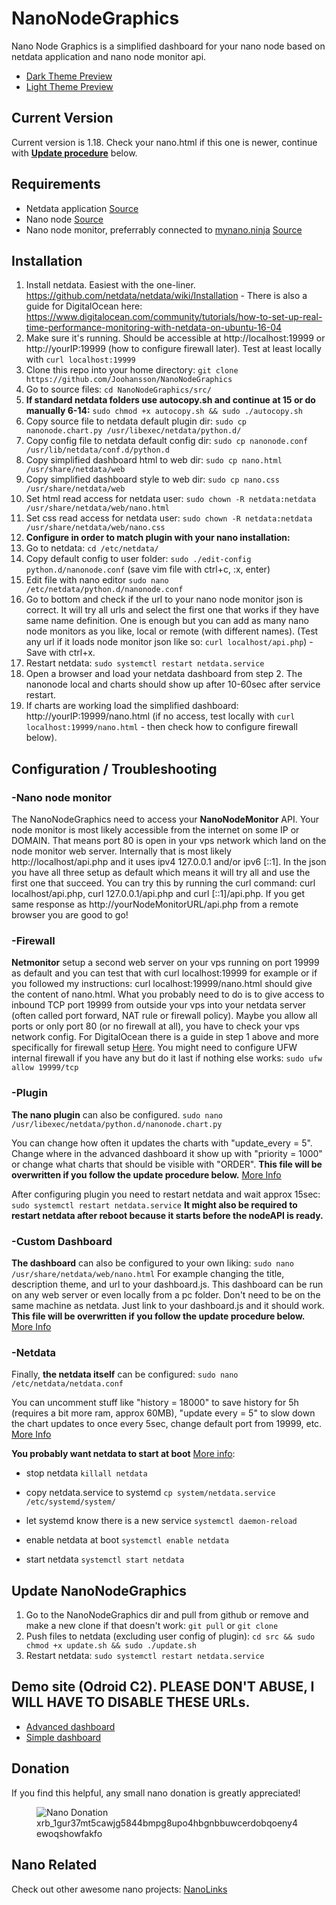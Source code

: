 # NanoNodeGraphics
Nano Node Graphics is a simplified dashboard for your nano node based on netdata application and nano node monitor api.

* [Dark Theme Preview](https://i.imgur.com/2k5Qska.jpg)
* [Light Theme Preview](https://i.imgur.com/TPUdbLd.jpg)

## Current Version
Current version is 1.18. Check your nano.html if this one is newer, continue with **[Update procedure](#update-nanonodegraphics)** below.

## Requirements
* Netdata application [Source](https://github.com/netdata/netdata)
* Nano node [Source](https://github.com/nanocurrency/raiblocks/releases)
* Nano node monitor, preferrably connected to [mynano.ninja](https://mynano.ninja/) [Source](https://github.com/NanoTools/nanoNodeMonitor)

## Installation
1. Install netdata. Easiest with the one-liner. https://github.com/netdata/netdata/wiki/Installation - There is also a guide for DigitalOcean here: https://www.digitalocean.com/community/tutorials/how-to-set-up-real-time-performance-monitoring-with-netdata-on-ubuntu-16-04
2. Make sure it's running. Should be accessible at http://localhost:19999 or http://yourIP:19999 (how to configure firewall later). Test at least locally with `curl localhost:19999`
3. Clone this repo into your home directory: `git clone https://github.com/Joohansson/NanoNodeGraphics`
4. Go to source files: `cd NanoNodeGraphics/src/`
5. **If standard netdata folders use autocopy.sh and continue at 15 or do manually 6-14:** `sudo chmod +x autocopy.sh && sudo ./autocopy.sh`
6. Copy source file to netdata default plugin dir: `sudo cp nanonode.chart.py /usr/libexec/netdata/python.d/`
7. Copy config file to netdata default config dir: `sudo cp nanonode.conf /usr/lib/netdata/conf.d/python.d`
8. Copy simplified dashboard html to web dir: `sudo cp nano.html /usr/share/netdata/web`
9. Copy simplified dashboard style to web dir: `sudo cp nano.css /usr/share/netdata/web`
10. Set html read access for netdata user: `sudo chown -R netdata:netdata /usr/share/netdata/web/nano.html`
11. Set css read access for netdata user: `sudo chown -R netdata:netdata /usr/share/netdata/web/nano.css`
12. **Configure in order to match plugin with your nano installation:**
13. Go to netdata: `cd /etc/netdata/`
14. Copy default config to user folder: `sudo ./edit-config python.d/nanonode.conf` (save vim file with ctrl+c, :x, enter)
15. Edit file with nano editor `sudo nano /etc/netdata/python.d/nanonode.conf`
16. Go to bottom and check if the url to your nano node monitor json is correct. It will try all urls and select the first one that works if they have same name definition. One is enough but you can add as many nano node monitors as you like, local or remote (with different names). (Test any url if it loads node monitor json like so: `curl localhost/api.php`) - Save with ctrl+x.
17. Restart netdata: `sudo systemctl restart netdata.service`
18. Open a browser and load your netdata dashboard from step 2. The nanonode local and charts should show up after 10-60sec after service restart.
19. If charts are working load the simplified dashboard: http://yourIP:19999/nano.html (if no access, test locally with `curl localhost:19999/nano.html` - then check how to configure firewall below).

## Configuration / Troubleshooting
### -Nano node monitor
The NanoNodeGraphics need to access your **NanoNodeMonitor** API. Your node monitor is most likely accessible from the internet on some IP or DOMAIN. That means port 80 is open in your vps network which land on the node monitor web server. Internally that is most likely http://localhost/api.php and it uses ipv4 127.0.0.1 and/or ipv6 [::1]. In the json you have all three setup as default which means it will try all and use the first one that succeed. You can try this by running the curl command: curl localhost/api.php, curl 127.0.0.1/api.php and curl [::1]/api.php. If you get same response as http://yourNodeMonitorURL/api.php from a remote browser you are good to go!

### -Firewall
**Netmonitor** setup a second web server on your vps running on port 19999 as default and you can test that with curl localhost:19999 for example or if you followed my instructions: curl localhost:19999/nano.html should give the content of nano.html. What you probably need to do is to give access to inbound TCP port 19999 from outside your vps into your netdata server (often called port forward, NAT rule or firewall policy). Maybe you allow all ports or only port 80 (or no firewall at all), you have to check your vps network config. For DigitalOcean there is a guide in step 1 above and more specifically for firewall setup [Here](https://www.digitalocean.com/docs/networking/firewalls/how-to/configure-rules/). You might need to configure UFW internal firewall if you have any but do it last if nothing else works: `sudo ufw allow 19999/tcp`

### -Plugin
**The nano plugin** can also be configured. `sudo nano /usr/libexec/netdata/python.d/nanonode.chart.py`

You can change how often it updates the charts with "update_every = 5". Change where in the advanced dashboard it show up with "priority = 1000" or change what charts that should be visible with "ORDER". **This file will be overwritten if you follow the update procedure below.** [More Info](https://github.com/netdata/netdata/tree/master/collectors/plugins.d)

After configuring plugin you need to restart netdata and wait approx 15sec: `sudo systemctl restart netdata.service`
**It might also be required to restart netdata after reboot because it starts before the nodeAPI is ready.**

### -Custom Dashboard
**The dashboard** can also be configured to your own liking: `sudo nano /usr/share/netdata/web/nano.html`
For example changing the title, description theme, and url to your dashboard.js. This dashboard can be run on any web server or even locally from a pc folder. Don't need to be on the same machine as netdata. Just link to your dashboard.js and it should work. **This file will be overwritten if you follow the update procedure below.** [More Info](https://github.com/netdata/netdata/wiki/Custom-Dashboards)

### -Netdata
Finally, **the netdata itself** can be configured: `sudo nano /etc/netdata/netdata.conf`

You can uncomment stuff like "history = 18000" to save history for 5h (requires a bit more ram, approx 60MB), "update every = 5" to slow down the chart updates to once every 5sec, change default port from 19999, etc. [More Info](https://github.com/netdata/netdata/wiki/Configuration)

**You probably want netdata to start at boot** [More info](https://github.com/netdata/netdata/wiki/Installation):
- stop netdata
`killall netdata`

- copy netdata.service to systemd
`cp system/netdata.service /etc/systemd/system/`

- let systemd know there is a new service
`systemctl daemon-reload`

- enable netdata at boot
`systemctl enable netdata`

- start netdata
`systemctl start netdata`

## Update NanoNodeGraphics
1. Go to the NanoNodeGraphics dir and pull from github or remove and make a new clone if that doesn't work: `git pull` or `git clone`
2. Push files to netdata (excluding user config of plugin): `cd src && sudo chmod +x update.sh && sudo ./update.sh`
3. Restart netdata: `sudo systemctl restart netdata.service`

## Demo site (Odroid C2). PLEASE DON'T ABUSE, I WILL HAVE TO DISABLE THESE URLs.
* [Advanced dashboard](http://node.nanolinks.info:8080)
* [Simple dashboard](http://node.nanolinks.info:8080/nano.html)

## Donation
If you find this helpful, any small nano donation is greatly appreciated!
<figure>
	<img id="qrImage" src="https://raw.githubusercontent.com/Joohansson/nanolinks/master/src/qr_new.png" alt="Nano Donation" />
	<figcaption class="subtext">xrb_1gur37mt5cawjg5844bmpg8upo4hbgnbbuwcerdobqoeny4ewoqshowfakfo</figcaption>
</figure>

## Nano Related
Check out other awesome nano projects: [NanoLinks](https://nanolinks.info)
